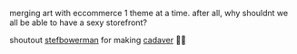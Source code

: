 merging art with eccommerce 1 theme at a time. after all, why shouldnt we all be able to have a sexy storefront?

shoutout [stefbowerman](https://github.com/stefbowerman) for making [cadaver](https://github.com/stefbowerman/cadaver2.0) 🤝🏻

